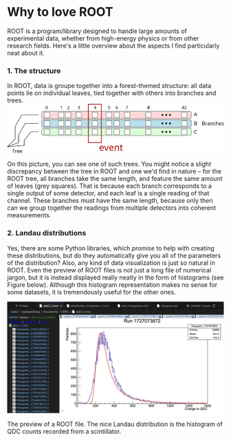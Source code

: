 Why to love ROOT
===============

ROOT is a program/library designed to handle large amounts of experimental data, whether from high-energy physics or from other research fields. Here's a little overview about the aspects I find particularly neat about it.

### 1\. The structure

In ROOT, data is groupe together into a forest-themed structure: all data points lie on individual leaves, tied together with others into branches and trees. ![image](/branches.png)

On this picture, you can see one of such trees. You might notice a slight discrepancy between the tree in ROOT and one we'd find in nature – for the ROOT tree, all branches take the same length, and feature the same amount of leaves (grey squares). That is because each branch corresponds to a single output of some detector, and each leaf is a single reading of that channel. These branches must have the same length, because only then can we group together the readings from multiple detectors into coherent measurements.

### 2\. Landau distributions

Yes, there are some Python libraries, which _promise_ to help with creating these distributions, but do they automatically give you all of the parameters of the distribution? Also, any kind of data visualization is just so natural in ROOT. Even the preview of ROOT files is not just a long file of numerical jargon, but it is instead displayed really neatly in the form of histograms (see Figure below). Although this histogram representation makes no sense for some datasets, it is tremendously useful for the other ones.

![image](/Landau.png)

The preview of a ROOT file. The nice Landau distribution is the histogram of QDC counts recorded from a scintillator.
